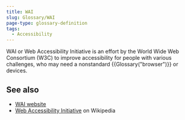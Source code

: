 ```yaml
---
title: WAI
slug: Glossary/WAI
page-type: glossary-definition
tags:
  - Accessibility
---
```


WAI or Web Accessibility Initiative is an effort by the World Wide Web Consortium (W3C) to improve accessibility for people with various challenges, who may need a nonstandard {{Glossary("browser")}} or devices.

## See also

- [WAI website](https://www.w3.org/WAI/)
- [Web Accessibility Initiative](https://en.wikipedia.org/wiki/Web_Accessibility_Initiative) on Wikipedia
